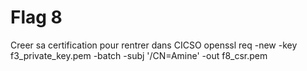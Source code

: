 # Flag 8
Creer sa certification pour rentrer dans CICSO
openssl req -new -key f3_private_key.pem -batch -subj '/CN=Amine' -out f8_csr.pem
